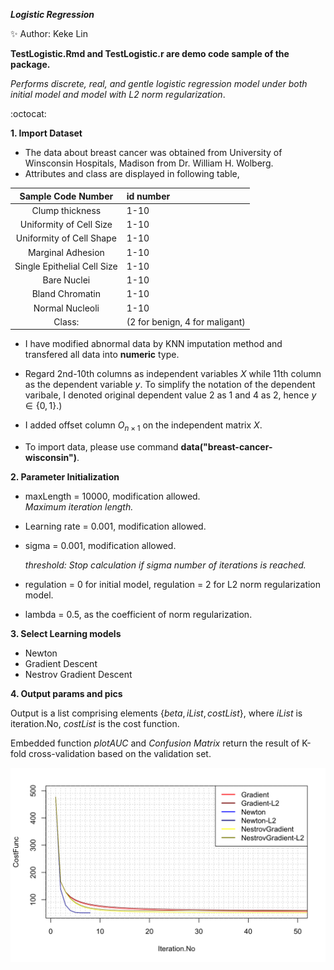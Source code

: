 ***Logistic Regression***

:sparkles:  Author: Keke Lin

**TestLogistic.Rmd and TestLogistic.r are demo code sample of the package.**   

*Performs discrete, real, and gentle logistic regression model under both initial model and model with L2 norm regularization*.

:octocat:

 **1. Import Dataset**

   * The data about breast cancer was obtained from University of Winsconsin Hospitals, Madison from Dr. William H. Wolberg.
   * Attributes and class are displayed in following table,
   
   |Sample Code Number | id number|
   |:-----------------:|:---------|
   |Clump thickness    | 1-10     |
   |Uniformity of Cell Size| 1-10|
   |Uniformity of Cell Shape | 1-10|
   |Marginal Adhesion | 1-10|
   |Single Epithelial Cell Size | 1-10|
   |Bare Nuclei | 1-10|
   |Bland Chromatin | 1-10|
   |Normal Nucleoli| 1-10|
   |Class:|(2 for benign, 4 for maligant)

- I have modified abnormal data by KNN imputation method and transfered all data into **numeric** type.     
      
- Regard 2nd-10th columns as independent variables $X$ while 11th column as the dependent variable $y$. To simplify the notation of the dependent varibale, I denoted original dependent value $2$ as $1$ and $4$ as $2$, hence $y\in \{0,1\}$.)     

- I added offset column $O_{n\times 1}$ on the independent matrix $X$.        

- To import data, please use command **data("breast-cancer-wisconsin")**.    

**2. Parameter Initialization**

   * maxLength = 10000, modification allowed.     
        *Maximum iteration length.*

   * Learning rate = 0.001, modification allowed.
   
   * sigma = 0.001,  modification allowed.            
  
        *threshold: Stop calculation if sigma number of iterations is reached.*

   * regulation = 0 for initial model, regulation = 2 for L2 norm regularization model.

* lambda = 0.5, as the coefficient of norm regularization.

**3. Select Learning models**

   * Newton
   * Gradient Descent
   * Nestrov Gradient Descent
   
**4. Output params and pics**
   
   Output is a list comprising elements $\{beta, iList, costList\}$, where $iList$ is iteration.No, $costList$ is the cost function.      

   Embedded function *plotAUC* and *Confusion Matrix* return the result of K-fold cross-validation based on the validation set.

![Compare Plots](/000013.png)
